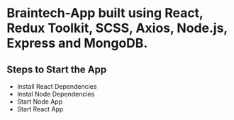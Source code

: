 # Braintech-App built using React, Redux Toolkit, SCSS, Axios, Node.js, Express and MongoDB.

## Steps to Start the App

-   Install React Dependencies
-   Instal Node Dependencies
-   Start Node App
-   Start React App
